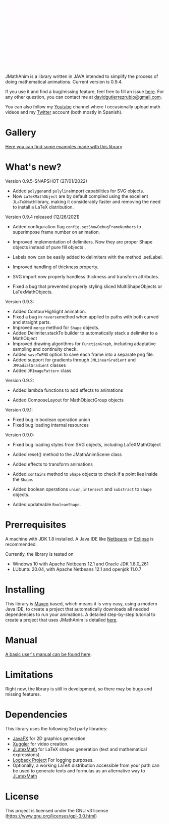 ![logo](logo.gif)

JMathAnim is a library written in JAVA intended to simplify the process of doing mathematical animations. Current version is 0.9.4. 

If you use it and find a bug/missing feature, feel free to fill an issue [here](https://github.com/davidgutierrezrubio/jmathanim/issues). For any other question, you can contact me at davidgutierrezrubio@gmail.com.

You can also follow my [Youtube](https://www.youtube.com/channel/UCeczwEqSrAwZbPdHADN8rfQ) channel where I occasionally upload math videos and my [Twitter](https://twitter.com/DavidCalculin) account (both mostly in Spanish).

# Gallery
[Here you can find some examples made with this library ](Gallery/Gallery.html)

# What's new?

Version 0.9.5-SNAPSHOT (27/01/2022)

* Added `polygon`and `polyline`import capabilities for SVG objects.
* Now `LaTeXMathObject` are by default compiled using the excellent `JLaTeXMath`library, making it considerably faster and removing the need to install a LaTeX distribution.

Version 0.9.4 released (12/26/2021)

* Added configuration flag `config.setShowDebugFrameNumbers` to superimpose frame number on animation.
* Improved implementation of delimiters. Now they are proper Shape objects instead of pure fill objects .
* Labels now can be easily added to delimiters with the method .setLabel.

* Improved handling of thickness property.
* SVG import now properly handless thickness and transform attributes.

* Fixed a bug that prevented properly styling sliced MultiShapeObjects or LaTexMathObjects.

Version 0.9.3:

* Added ContourHighlight animation.
* Fixed a bug in `reverse`method when applied to paths with both curved and straight parts.
* Improved `merge` method for `Shape` objects.
* Added Delimiter.stackTo builder to automatically stack a delimiter to a MathObject
* Improved drawing algorithms for `FunctionGraph`, including adaptative sampling and continuity check.
* Added `saveToPNG` option to save each frame into a separate png file.
* Added support for gradients through `JMLinearGradient` and `JMRadialGradient` classes
* Added `JMImagePattern` class

Version 0.9.2:

* Added lambda functions to add effects to animations

* Added ComposeLayout for MathObjectGroup objects

Version 0.9.1:

* Fixed bug in boolean operation union 
* Fixed bug loading internal resources

Version 0.9.0:

* Fixed bug loading styles from SVG objects, including LaTeXMathObject
* Added reset() method to the JMathAnimScene class

* Added effects to transform animations

* Added `contains` method to `Shape` objects to check if a point lies inside the `Shape`.
* Added  boolean operations `union`, `intersect` and  `substract` to `Shape` objects.
* Added updateable `BooleanShape`.
# Prerrequisites
A machine with JDK 1.8 installed. A Java IDE like [Netbeans](https://netbeans.org/) or [Eclipse](https://www.eclipse.org/projects/) is recommended.

Currently, the library is tested on

* Windows 10 with Apache Netbeans 12.1 and Oracle JDK 1.8.0_261
* LUbuntu 20.04, with Apache Netbeans 12.1 and openjdk 11.0.7

# Installing
This library is [Maven](https://maven.apache.org/) based, which means it is very easy, using a modern Java IDE, to create a project that automatically downloads all needed dependencies to run your animations. A detailed step-by-step tutorial to create a project that uses JMathAnim is detailed [here](manual\00_Installing\Installing.html).

# Manual
[A basic user's manual can be found here](manual/index.html).

# Limitations
Right now, the library is still in development, so there may be bugs and missing features.

# Dependencies
This library uses the following 3rd party libraries:
* [JavaFX](https://openjfx.io/) for 2D graphics generation.
* [Xuggler](http://www.xuggle.com/xuggler/) for video creation.
* [JLatexMath](https://github.com/opencollab/jlatexmath) for LaTeX shapes generation (text and mathematical expressions).
* [Logback Project](http://logback.qos.ch/) For logging purposes.
* Optionally, a working LaTeX distribution accessible from your path can be used to generate texts and formulas as an alternative way to [JLatexMath](https://github.com/opencollab/jlatexmath)

# License
This project is licensed under the GNU v3 license (https://www.gnu.org/licenses/gpl-3.0.html)
